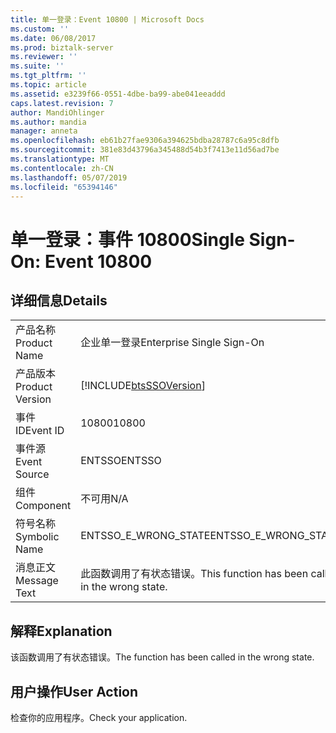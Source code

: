 ```yaml
---
title: 单一登录：Event 10800 | Microsoft Docs
ms.custom: ''
ms.date: 06/08/2017
ms.prod: biztalk-server
ms.reviewer: ''
ms.suite: ''
ms.tgt_pltfrm: ''
ms.topic: article
ms.assetid: e3239f66-0551-4dbe-ba99-abe041eeaddd
caps.latest.revision: 7
author: MandiOhlinger
ms.author: mandia
manager: anneta
ms.openlocfilehash: eb61b27fae9306a394625bdba28787c6a95c8dfb
ms.sourcegitcommit: 381e83d43796a345488d54b3f7413e11d56ad7be
ms.translationtype: MT
ms.contentlocale: zh-CN
ms.lasthandoff: 05/07/2019
ms.locfileid: "65394146"
---
```

# <a name="single-sign-on-event-10800"></a><span data-ttu-id="c519a-102">单一登录：事件 10800</span><span class="sxs-lookup"><span data-stu-id="c519a-102">Single Sign-On: Event 10800</span></span>
## <a name="details"></a><span data-ttu-id="c519a-103">详细信息</span><span class="sxs-lookup"><span data-stu-id="c519a-103">Details</span></span>  
  
|                 |                                                            |
|-----------------|------------------------------------------------------------|
|  <span data-ttu-id="c519a-104">产品名称</span><span class="sxs-lookup"><span data-stu-id="c519a-104">Product Name</span></span>   |                 <span data-ttu-id="c519a-105">企业单一登录</span><span class="sxs-lookup"><span data-stu-id="c519a-105">Enterprise Single Sign-On</span></span>                  |
| <span data-ttu-id="c519a-106">产品版本</span><span class="sxs-lookup"><span data-stu-id="c519a-106">Product Version</span></span> | [!INCLUDE[btsSSOVersion](../includes/btsssoversion-md.md)] |
|    <span data-ttu-id="c519a-107">事件 ID</span><span class="sxs-lookup"><span data-stu-id="c519a-107">Event ID</span></span>     |                           <span data-ttu-id="c519a-108">10800</span><span class="sxs-lookup"><span data-stu-id="c519a-108">10800</span></span>                            |
|  <span data-ttu-id="c519a-109">事件源</span><span class="sxs-lookup"><span data-stu-id="c519a-109">Event Source</span></span>   |                           <span data-ttu-id="c519a-110">ENTSSO</span><span class="sxs-lookup"><span data-stu-id="c519a-110">ENTSSO</span></span>                           |
|    <span data-ttu-id="c519a-111">组件</span><span class="sxs-lookup"><span data-stu-id="c519a-111">Component</span></span>    |                            <span data-ttu-id="c519a-112">不可用</span><span class="sxs-lookup"><span data-stu-id="c519a-112">N/A</span></span>                             |
|  <span data-ttu-id="c519a-113">符号名称</span><span class="sxs-lookup"><span data-stu-id="c519a-113">Symbolic Name</span></span>  |                    <span data-ttu-id="c519a-114">ENTSSO_E_WRONG_STATE</span><span class="sxs-lookup"><span data-stu-id="c519a-114">ENTSSO_E_WRONG_STATE</span></span>                    |
|  <span data-ttu-id="c519a-115">消息正文</span><span class="sxs-lookup"><span data-stu-id="c519a-115">Message Text</span></span>   |     <span data-ttu-id="c519a-116">此函数调用了有状态错误。</span><span class="sxs-lookup"><span data-stu-id="c519a-116">This function has been called in the wrong state.</span></span>      |
  
## <a name="explanation"></a><span data-ttu-id="c519a-117">解释</span><span class="sxs-lookup"><span data-stu-id="c519a-117">Explanation</span></span>  
 <span data-ttu-id="c519a-118">该函数调用了有状态错误。</span><span class="sxs-lookup"><span data-stu-id="c519a-118">The function has been called in the wrong state.</span></span>  
  
## <a name="user-action"></a><span data-ttu-id="c519a-119">用户操作</span><span class="sxs-lookup"><span data-stu-id="c519a-119">User Action</span></span>  
 <span data-ttu-id="c519a-120">检查你的应用程序。</span><span class="sxs-lookup"><span data-stu-id="c519a-120">Check your application.</span></span>